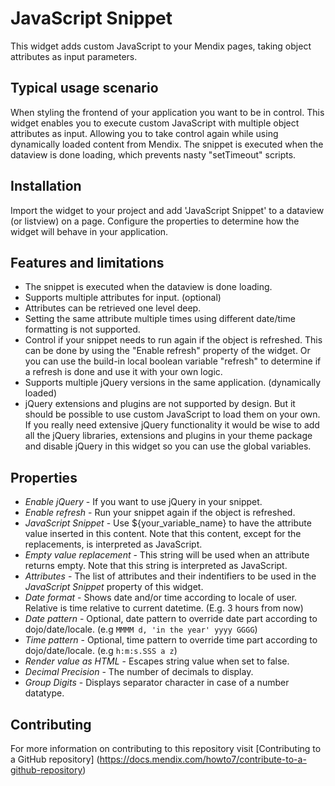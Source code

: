 # JavaScript Snippet
This widget adds custom JavaScript to your Mendix pages, taking object attributes as input parameters. 

## Typical usage scenario
When styling the frontend of your application you want to be in control. This widget enables you to execute custom JavaScript with multiple object attributes as input. Allowing you to take control again while using dynamically loaded content from Mendix. The snippet is executed when the dataview is done loading, which prevents nasty "setTimeout" scripts.

## Installation
Import the widget to your project and add 'JavaScript Snippet' to a dataview (or listview) on a page. Configure the properties to determine how the widget will behave in your application.

## Features and limitations
- The snippet is executed when the dataview is done loading.
- Supports multiple attributes for input. (optional)
- Attributes can be retrieved one level deep.
- Setting the same attribute multiple times using different date/time formatting is not supported.
- Control if your snippet needs to run again if the object is refreshed. This can be done by using the "Enable refresh" property of the widget. Or you can use the build-in local boolean variable "refresh" to determine if a refresh is done and use it with your own logic.
- Supports multiple jQuery versions in the same application. (dynamically loaded)
- jQuery extensions and plugins are not supported by design. But it should be possible to use custom JavaScript to load them on your own. If you really need extensive jQuery functionality it would be wise to add all the jQuery libraries, extensions and plugins in your theme package and disable jQuery in this widget so you can use the global variables.

## Properties
* *Enable jQuery* - If you want to use jQuery in your snippet.
* *Enable refresh* - Run your snippet again if the object is refreshed.
* *JavaScript Snippet* - Use ${your_variable_name} to have the attribute value inserted in this content. Note that this content, except for the replacements, is interpreted as JavaScript.
* *Empty value replacement* - This string will be used when an attribute returns empty. Note that this string is interpreted as JavaScript.
* *Attributes* - The list of attributes and their indentifiers to be used in the *JavaScript Snippet* property of this widget.
* *Date format* - Shows date and/or time according to locale of user. Relative is time relative to current datetime. (E.g. 3 hours from now)
* *Date pattern* - Optional, date pattern to override date part according to dojo/date/locale. (e.g `MMMM d, 'in the year' yyyy GGGG`)
* *Time pattern* - Optional, time pattern to override time part according to dojo/date/locale. (e.g `h:m:s.SSS a z`)
* *Render value as HTML* - Escapes string value when set to false.
* *Decimal Precision* - The number of decimals to display.
* *Group Digits* - Displays separator character in case of a number datatype.

## Contributing
For more information on contributing to this repository visit [Contributing to a GitHub repository] (https://docs.mendix.com/howto7/contribute-to-a-github-repository)
